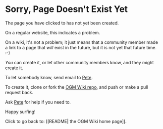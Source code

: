 <!-- This page is a special page for the website version. It is not a regular wiki page. -->
<!-- If you can see this notice, it is okay to ignore this page. Or, if you want to change the 404 message on the website version, go ahead and edit this page. -->
# Sorry, Page Doesn't Exist Yet

The page you have clicked to has not yet been created.

On a regular website, this indicates a problem.

On a wiki, it's not a problem; it just means that a community member made a link to a page that _will_ exist in the future, but it is not yet that future time. :-)

_You_ can create it, or let other community members know, and they might create it.

To let somebody know, send email to [Pete](mailto:kaminski@istori.com).

To create it, clone or fork the [OGM Wiki repo](https://github.com/OpenGlobalMind/ogm-wiki), and push or make a pull request back.

Ask [Pete](mailto:kaminski@istori.com) for help if you need to.

Happy surfing!

Click to go back to: [[README| the OGM Wiki home page]].